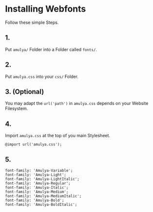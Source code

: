 # Installing Webfonts
Follow these simple Steps.

## 1.
Put `amulya/` Folder into a Folder called `fonts/`.

## 2.
Put `amulya.css` into your `css/` Folder.

## 3. (Optional)
You may adapt the `url('path')` in `amulya.css` depends on your Website Filesystem.

## 4.
Import `amulya.css` at the top of you main Stylesheet.

```
@import url('amulya.css');
```

## 5.


```
font-family: 'Amulya-Variable';
font-family: 'Amulya-Light';
font-family: 'Amulya-LightItalic';
font-family: 'Amulya-Regular';
font-family: 'Amulya-Italic';
font-family: 'Amulya-Medium';
font-family: 'Amulya-MediumItalic';
font-family: 'Amulya-Bold';
font-family: 'Amulya-BoldItalic';
```

